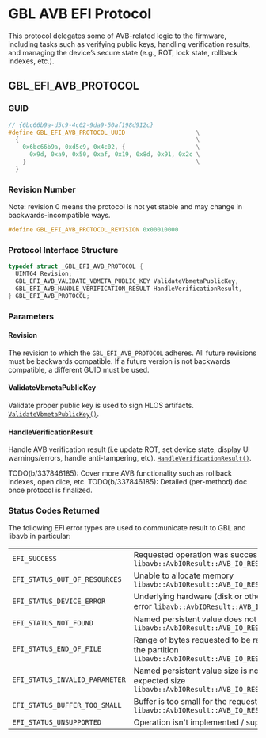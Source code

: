 # GBL AVB EFI Protocol

This protocol delegates some of AVB-related logic to the firmware, including
tasks such as verifying public keys, handling verification results, and
managing the device’s secure state (e.g., ROT, lock state, rollback indexes,
etc.).

## GBL_EFI_AVB_PROTOCOL

### GUID
```c
// {6bc66b9a-d5c9-4c02-9da9-50af198d912c}
#define GBL_EFI_AVB_PROTOCOL_UUID                    \
  {                                                  \
    0x6bc66b9a, 0xd5c9, 0x4c02, {                    \
      0x9d, 0xa9, 0x50, 0xaf, 0x19, 0x8d, 0x91, 0x2c \
    }                                                \
  }
```

### Revision Number

Note: revision 0 means the protocol is not yet stable and may change in
backwards-incompatible ways.

```c
#define GBL_EFI_AVB_PROTOCOL_REVISION 0x00010000
```

### Protocol Interface Structure

```c
typedef struct _GBL_EFI_AVB_PROTOCOL {
  UINT64 Revision;
  GBL_EFI_AVB_VALIDATE_VBMETA_PUBLIC_KEY ValidateVbmetaPublicKey,
  GBL_EFI_AVB_HANDLE_VERIFICATION_RESULT HandleVerificationResult,
} GBL_EFI_AVB_PROTOCOL;
```

### Parameters

#### Revision
The revision to which the `GBL_EFI_AVB_PROTOCOL` adheres. All
future revisions must be backwards compatible. If a future version is not
backwards compatible, a different GUID must be used.

#### ValidateVbmetaPublicKey
Validate proper public key is used to sign HLOS artifacts.
[`ValidateVbmetaPublicKey()`](#ValidateVbmetaPublicKey).

#### HandleVerificationResult
Handle AVB verification result (i.e update ROT, set device state, display UI
warnings/errors, handle anti-tampering, etc).
[`HandleVerificationResult()`](#HandleVerificationResult).

TODO(b/337846185): Cover more AVB functionality such as rollback indexes, open dice, etc.
TODO(b/337846185): Detailed (per-method) doc once protocol is finalized.

### Status Codes Returned

The following EFI error types are used to communicate result to GBL and libavb in particular:

|                                |                                                                                                                                                         |
| ------------------------------ | ------------------------------------------------------------------------------------------------------------------------------------------------------- |
| `EFI_SUCCESS`                  | Requested operation was successful `libavb::AvbIOResult::AVB_IO_RESULT_OK`                                                                              |
| `EFI_STATUS_OUT_OF_RESOURCES`  | Unable to allocate memory `libavb::AvbIOResult::AVB_IO_RESULT_ERROR_OOM`                                                                                |
| `EFI_STATUS_DEVICE_ERROR`      | Underlying hardware (disk or other subsystem) encountered an I/O error `libavb::AvbIOResult::AVB_IO_RESULT_ERROR_IO`                                    |
| `EFI_STATUS_NOT_FOUND`         | Named persistent value does not exist `libavb::AvbIOResult::AVB_IO_RESULT_ERROR_NO_SUCH_VALUE`                                                          |
| `EFI_STATUS_END_OF_FILE`       | Range of bytes requested to be read or written is outside the range of the partition `libavb::AvbIOResult::AVB_IO_RESULT_ERROR_RANGE_OUTSIDE_PARTITION` |
| `EFI_STATUS_INVALID_PARAMETER` | Named persistent value size is not supported or does not match the expected size `libavb::AvbIOResult::AVB_IO_RESULT_ERROR_INVALID_VALUE_SIZE`          |
| `EFI_STATUS_BUFFER_TOO_SMALL`  | Buffer is too small for the requested operation `libavb::AvbIOResult::AVB_IO_RESULT_ERROR_INSUFFICIENT_SPACE`                                           |
| `EFI_STATUS_UNSUPPORTED`       | Operation isn't implemented / supported                                                                                                                 |
